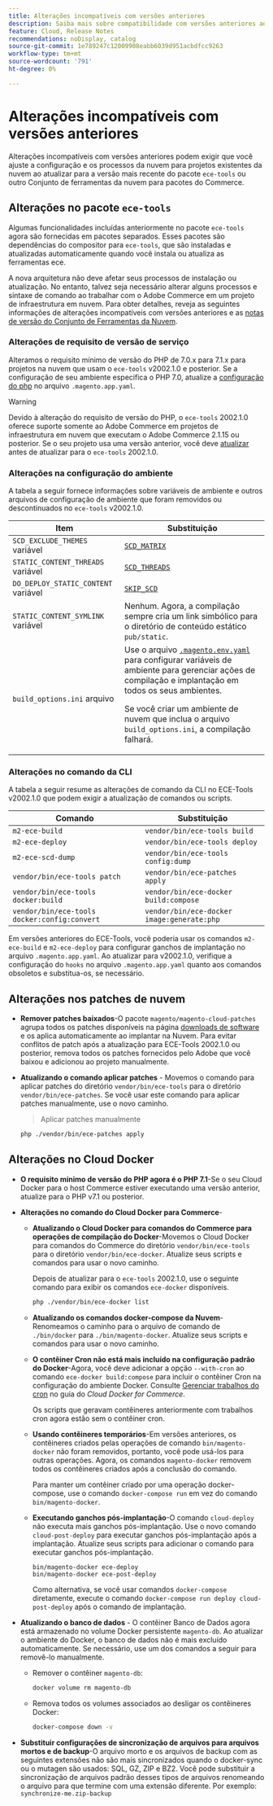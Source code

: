 ```yaml
---
title: Alterações incompatíveis com versões anteriores
description: Saiba mais sobre compatibilidade com versões anteriores ao atualizar projetos existentes na nuvem.
feature: Cloud, Release Notes
recommendations: noDisplay, catalog
source-git-commit: 1e789247c12009908eabb6039d951acbdfcc9263
workflow-type: tm+mt
source-wordcount: '791'
ht-degree: 0%

---
```


# Alterações incompatíveis com versões anteriores

Alterações incompatíveis com versões anteriores podem exigir que você ajuste a configuração e os processos da nuvem para projetos existentes da nuvem ao atualizar para a versão mais recente do pacote `ece-tools` ou outro Conjunto de ferramentas da nuvem para pacotes do Commerce.

## Alterações no pacote `ece-tools`

Algumas funcionalidades incluídas anteriormente no pacote `ece-tools` agora são fornecidas em pacotes separados. Esses pacotes são dependências do compositor para `ece-tools`, que são instaladas e atualizadas automaticamente quando você instala ou atualiza as ferramentas ece.

A nova arquitetura não deve afetar seus processos de instalação ou atualização. No entanto, talvez seja necessário alterar alguns processos e sintaxe de comando ao trabalhar com o Adobe Commerce em um projeto de infraestrutura em nuvem. Para obter detalhes, reveja as seguintes informações de alterações incompatíveis com versões anteriores e as [notas de versão do Conjunto de Ferramentas da Nuvem](cloud-tools-suite.md).

### Alterações de requisito de versão de serviço

Alteramos o requisito mínimo de versão do PHP de 7.0.x para 7.1.x para projetos na nuvem que usam o `ece-tools` v2002.1.0 e posterior. Se a configuração de seu ambiente especifica o PHP 7.0, atualize a [configuração do php](../application/php-settings.md) no arquivo `.magento.app.yaml`.

>[!WARNING]
>
>Devido à alteração do requisito de versão do PHP, o `ece-tools` 2002.1.0 oferece suporte somente ao Adobe Commerce em projetos de infraestrutura em nuvem que executam o Adobe Commerce 2.1.15 ou posterior. Se o seu projeto usa uma versão anterior, você deve [atualizar](../development/commerce-version.md) antes de atualizar para o `ece-tools` 2002.1.0.

### Alterações na configuração do ambiente

A tabela a seguir fornece informações sobre variáveis de ambiente e outros arquivos de configuração de ambiente que foram removidos ou descontinuados no `ece-tools` v2002.1.0.

| Item | Substituição |
| -------- | ----------- |
| `SCD_EXCLUDE_THEMES` variável | [`SCD_MATRIX`](../environment/variables-build.md#scd_matrix) |
| `STATIC_CONTENT_THREADS` variável | [`SCD_THREADS`](../environment/variables-build.md#scd_threads) |
| `DO_DEPLOY_STATIC_CONTENT` variável | [`SKIP_SCD`](../environment/variables-build.md#skip_scd) |
| `STATIC_CONTENT_SYMLINK` variável | Nenhum. Agora, a compilação sempre cria um link simbólico para o diretório de conteúdo estático `pub/static`. |
| `build_options.ini` arquivo | Use o arquivo [`.magento.env.yaml`](../application/configure-app-yaml.md) para configurar variáveis de ambiente para gerenciar ações de compilação e implantação em todos os seus ambientes.<p>Se você criar um ambiente de nuvem que inclua o arquivo `build_options.ini`, a compilação falhará. |

### Alterações no comando da CLI

A tabela a seguir resume as alterações de comando da CLI no ECE-Tools v2002.1.0 que podem exigir a atualização de comandos ou scripts.

| Comando | Substituição |
|-------- | ----------- |
| `m2-ece-build` | `vendor/bin/ece-tools build` |
| `m2-ece-deploy` | `vendor/bin/ece-tools deploy` |
| `m2-ece-scd-dump` | `vendor/bin/ece-tools config:dump` |
| `vendor/bin/ece-tools patch` | `vendor/bin/ece-patches apply` |
| `vendor/bin/ece-tools docker:build` | `vendor/bin/ece-docker build:compose` |
| `vendor/bin/ece-tools docker:config:convert` | `vendor/bin/ece-docker  image:generate:php` |

Em versões anteriores do ECE-Tools, você poderia usar os comandos `m2-ece-build` e `m2-ece-deploy` para configurar ganchos de implantação no arquivo `.magento.app.yaml`. Ao atualizar para v2002.1.0, verifique a configuração do `hooks` no arquivo `.magento.app.yaml` quanto aos comandos obsoletos e substitua-os, se necessário.

## Alterações nos patches de nuvem

- **Remover patches baixados**-O pacote `magento/magento-cloud-patches` agrupa todos os patches disponíveis na página [downloads de software](https://experienceleague.adobe.com/docs/commerce-operations/installation-guide/prerequisites/commerce.html?lang=pt-BR) e os aplica automaticamente ao implantar na Nuvem. Para evitar conflitos de patch após a atualização para ECE-Tools 2002.1.0 ou posterior, remova todos os patches fornecidos pelo Adobe que você baixou e adicionou ao projeto manualmente.

- **Atualizando o comando aplicar patches** - Movemos o comando para aplicar patches do diretório `vendor/bin/ece-tools` para o diretório `vendor/bin/ece-patches`. Se você usar este comando para aplicar patches manualmente, use o novo caminho.

  > Aplicar patches manualmente

  ```bash
  php ./vendor/bin/ece-patches apply
  ```

## Alterações no Cloud Docker

- **O requisito mínimo de versão do PHP agora é o PHP 7.1**-Se o seu Cloud Docker para o host Commerce estiver executando uma versão anterior, atualize para o PHP v7.1 ou posterior.

- **Alterações no comando do Cloud Docker para Commerce**-

   - **Atualizando o Cloud Docker para comandos do Commerce para operações de compilação do Docker**-Movemos o Cloud Docker para comandos do Commerce do diretório `vendor/bin/ece-tools` para o diretório `vendor/bin/ece-docker`. Atualize seus scripts e comandos para usar o novo caminho.

     Depois de atualizar para o `ece-tools` 2002.1.0, use o seguinte comando para exibir os comandos `ece-docker` disponíveis.

     ```bash
     php ./vendor/bin/ece-docker list
     ```

   - **Atualizando os comandos docker-compose da Nuvem**-Renomeamos o caminho para o arquivo de comando de `./bin/docker` para `./bin/magento-docker`. Atualize seus scripts e comandos para usar o novo caminho.

   - **O contêiner Cron não está mais incluído na configuração padrão do Docker**-Agora, você deve adicionar a opção `--with-cron` ao comando `ece-docker build:compose` para incluir o contêiner Cron na configuração do ambiente Docker. Consulte [Gerenciar trabalhos do cron](https://developer.adobe.com/commerce/cloud-tools/docker/configure/manage-cron-jobs/) no guia do _Cloud Docker for Commerce_.

     Os scripts que geravam contêineres anteriormente com trabalhos cron agora estão sem o contêiner cron.

   - **Usando contêineres temporários**-Em versões anteriores, os contêineres criados pelas operações de comando `bin/magento-docker` não foram removidos, portanto, você pode usá-los para outras operações. Agora, os comandos `magento-docker` removem todos os contêineres criados após a conclusão do comando.

     Para manter um contêiner criado por uma operação docker-compose, use o comando `docker-compose run` em vez do comando `bin/magento-docker`.

   - **Executando ganchos pós-implantação**-O comando `cloud-deploy` não executa mais ganchos pós-implantação. Use o novo comando `cloud-post-deploy` para executar ganchos pós-implantação após a implantação. Atualize seus scripts para adicionar o comando para executar ganchos pós-implantação.

     ```shell
     bin/magento-docker ece-deploy
     bin/magento-docker ece-post-deploy
     ```

     Como alternativa, se você usar comandos `docker-compose` diretamente, execute o comando `docker-compose run deploy cloud-post-deploy` após o comando de implantação.

- **Atualizando o banco de dados** - O contêiner Banco de Dados agora está armazenado no volume Docker persistente `magento-db`. Ao atualizar o ambiente do Docker, o banco de dados não é mais excluído automaticamente. Se necessário, use um dos comandos a seguir para removê-lo manualmente.

   - Remover o contêiner `magento-db`:

     ```bash
     docker volume rm magento-db
     ```

   - Remova todos os volumes associados ao desligar os contêineres Docker:

     ```bash
     docker-compose down -v
     ```

- **Substituir configurações de sincronização de arquivos para arquivos mortos e de backup**-O arquivo morto e os arquivos de backup com as seguintes extensões não são mais sincronizados quando o docker-sync ou o mutagen são usados: SQL, GZ, ZIP e BZ2. Você pode substituir a sincronização de arquivos padrão desses tipos de arquivos renomeando o arquivo para que termine com uma extensão diferente. Por exemplo: `synchronize-me.zip-backup`
